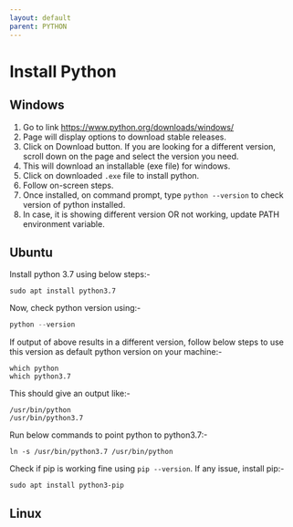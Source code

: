 ```yaml
---
layout: default
parent: PYTHON
---
```

# Install Python

## Windows

1. Go to link <https://www.python.org/downloads/windows/>
2. Page will display options to download stable releases.
3. Click on Download button. If you are looking for a different version, scroll down on the page and select the version you need.
4. This will download an installable (exe file) for windows.
5. Click on downloaded ```.exe``` file to install python.
6. Follow on-screen steps.
7. Once installed, on command prompt, type ```python --version``` to check version of python installed.
8. In case, it is showing different version OR not working, update PATH environment variable.

## Ubuntu

Install python 3.7 using below steps:-

```shell
sudo apt install python3.7
```

Now, check python version using:-

```python
python --version
```

If output of above results in a different version, follow below steps to use this version as default python version on your machine:-

```shell
which python
which python3.7
```

This should give an output like:-

```shell
/usr/bin/python
/usr/bin/python3.7
```

Run below commands to point python to python3.7:-

```shell
ln -s /usr/bin/python3.7 /usr/bin/python
```

Check if pip is working fine using ```pip --version```. If any issue, install pip:-

```shell
sudo apt install python3-pip
```

## Linux
